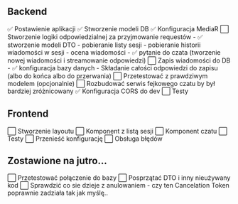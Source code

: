 ## Backend

✅ Postawienie aplikacji
✅ Stworzenie modeli DB
✅ Konfiguracja MediaR
⬜️ Stworzenie logiki odpowiedzialnej za przyjmowanie requestów
	- ✅ stworzenie modeli DTO
	- pobieranie listy sesji
	- pobieranie historii wiadomości w sesji
	- ocena wiadomości
	- ✅ pytanie do czata (tworzenie nowej wiadomości i streamowanie odpowiedzi)
⬜️ Zapis wiadomości do DB
	- ✅ konfiguracja bazy danych
	- Składanie całości odpowiedzi do zapisu (albo do końca albo do przerwania)
⬜️ Przetestować z prawdziwym modelem (opcjonalnie)
⬜️ Rozbudować serwis fejkowego czatu by był bardziej zróżnicowany
✅ Konfiguracja CORS do dev
⬜️ Testy


## Frontend
⬜️ Stworzenie layoutu
⬜️ Komponent z listą sesji
⬜️ Komponent czatu
⬜️ Testy
⬜️ Przenieść konfigurację
⬜️ Obsługa błędów


## Zostawione na jutro... 
⬜️ Przetestować połączenie do bazy
⬜️ Posprzątać DTO i inny nieużywany kod
⬜️ Sprawdzić co sie dzieje z anulowaniem - czy ten Cancelation Token poprawnie zadziała tak jak myślę.. 
